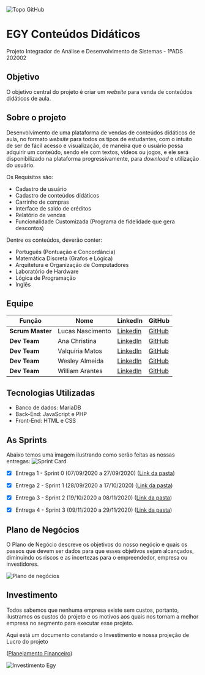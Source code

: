 ![Topo GitHub](https://user-images.githubusercontent.com/71477357/96354631-0f7b6b80-10af-11eb-9acc-50460944b076.jpg)

# EGY Conteúdos Didáticos
 Projeto Integrador de Análise e Desenvolvimento de Sistemas - 1ºADS 202002

## Objetivo

 O objetivo central do projeto é criar um _website_ para venda de conteúdos didáticos de aula.

## Sobre o projeto

Desenvolvimento de uma plataforma de vendas de conteúdos didáticos de aula, no formato _website_ para todos os tipos de estudantes, com o intuito de ser de fácil acesso e visualização, de maneira que o usuário possa adquirir um conteúdo, sendo ele com textos, vídeos ou jogos, e ele será disponibilizado na plataforma progressivamente, para _download_ e utilização do usuário.

Os Requisitos são:

 * Cadastro de usuário
 * Cadastro de conteúdos didáticos
 * Carrinho de compras
 * Interface de saldo de créditos
 * Relatório de vendas
 * Funcionalidade Customizada (Programa de fidelidade que gera descontos)

Dentre os conteúdos, deverão conter:

 * Português (Pontuação e Concordância)
 * Matemática Discreta (Grafos e Lógica)
 * Arquitetura e Organização de Computadores
 * Laboratório de Hardware
 * Lógica de Programação
 * Inglês

## Equipe

| Função             | Nome               | LinkedIn         | GitHub           |
|--------------------|--------------------|------------------|------------------|
| __Scrum Master__ | Lucas Nascimento | [Linkedin](https://www.linkedin.com/in/lucas-nunes-nascimento/) | [GitHub](https://github.com/Lkduarte) |
| __Dev Team__ | Ana Christina | [LinkedIn](https://www.linkedin.com/in/ana-christina-f-dias-da-silva-900296179/) | [GitHub](https://github.com/AnaChristina) |
| __Dev Team__ | Valquíria Matos | [LinkedIn](https://www.linkedin.com/in/valqu%C3%ADria-matos-402a821b7/) | [GitHub](https://github.com/valmatos) |
| __Dev Team__ | Wesley Almeida | [LinkedIn](https://www.linkedin.com/in/wesley-costa-5180aa1b8/) | [GitHub](https://github.com/Wesleyx07) |
| __Dev Team__ | William Arantes | [LinkedIn](https://www.linkedin.com/in/william-arantes-08a5101b8/) | [GitHub](https://github.com/William-Arantes) |

## Tecnologias Utilizadas

* Banco de dados: MariaDB
* Back-End: JavaScript e PHP
* Front-End: HTML e CSS

## As Sprints

Abaixo temos uma imagem ilustrando como serão feitas as nossas entregas:
![Sprint Card](https://user-images.githubusercontent.com/71477357/96354740-4900a680-10b0-11eb-97d2-b3a630d28dd1.jpeg)

- [x] Entrega 1 - Sprint 0 (07/09/2020 a 27/09/2020) ([Link da pasta](https://github.com/Lkduarte/EGY-Conteudos-Didaticos/tree/master/SPRINT%200))

- [x] Entrega 2 - Sprint 1 (28/09/2020 a 17/10/2020) ([Link da pasta](https://github.com/Lkduarte/EGY-Conteudos-Didaticos/tree/master/SPRINT%201))

- [x] Entrega 3 - Sprint 2 (19/10/2020 a 08/11/2020) ([Link da pasta](https://github.com/Lkduarte/EGY-Conteudos-Didaticos/tree/master/SPRINT%202))

- [x] Entrega 4 - Sprint 3 (09/11/2020 a 29/11/2020) ([Link da pasta](https://github.com/Lkduarte/EGY-Conteudos-Didaticos/tree/master/SPRINT%203))

## Plano de Negócios

O Plano de Negócio descreve os objetivos do nosso negócio e quais os passos que devem ser dados para que esses objetivos sejam alcançados, diminuindo os riscos e as incertezas para o empreendedor, empresa ou investidores.

![Plano de negócios](https://user-images.githubusercontent.com/71477357/96354814-42befa00-10b1-11eb-8346-87c364e79cab.jpeg)

## Investimento

Todos sabemos que nenhuma empresa existe sem custos, portanto, ilustramos os custos do projeto e os motivos aos quais nos tornam a melhor empresa no segmento para executar esse projeto.

Aqui está um documento constando o Investimento e nossa projeção de Lucro do projeto

([Planejamento Financeiro](https://github.com/Lkduarte/EGY-Conteudos-Didaticos/blob/master/SPRINT%201/Planejamento%20financeiro%20Egy%20Conte%C3%BAdos%20Did%C3%A1ticos.pdf))

![Investimento Egy](https://user-images.githubusercontent.com/71477357/96354817-4c486200-10b1-11eb-864d-83b09288b8ba.jpeg)





